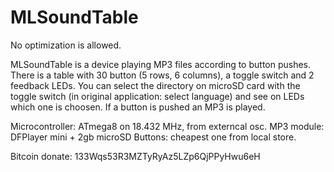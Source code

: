# MLSoundTable
No optimization is allowed.

MLSoundTable is a device playing MP3 files according to button pushes.
There is a table with 30 button (5 rows, 6 columns), a toggle switch and 2 feedback LEDs.
You can select the directory on microSD card with the toggle switch (in original application: select language) and see on LEDs which one is choosen.
If a button is pushed an MP3 is played.

Microcontroller: ATmega8 on 18.432 MHz, from externcal osc.
MP3 module: DFPlayer mini + 2gb microSD
Buttons: cheapest one from local store.

Bitcoin donate: 133Wqs53R3MZTyRyAz5LZp6QjPPyHwu6eH
